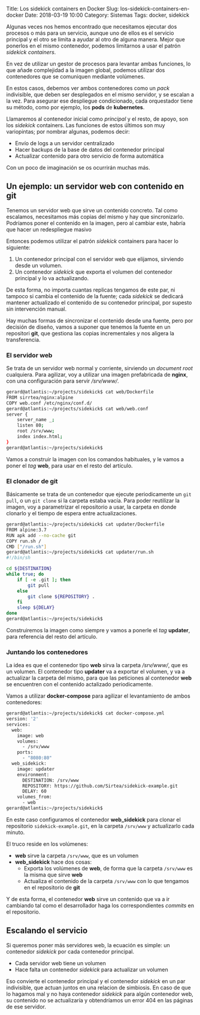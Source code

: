 Title: Los sidekick containers en Docker
Slug: los-sidekick-containers-en-docker
Date: 2018-03-19 10:00
Category: Sistemas
Tags: docker, sidekick



Algunas veces nos hemos encontrado que necesitamos ejecutar dos procesos o más para un servicio, aunque uno de ellos es el servicio principal y el otro se limita a ayudar al otro de alguna manera. Mejor que ponerlos en el mismo contenedor, podemos limitarnos a usar el patrón *sidekick containers*.

En vez de utilizar un gestor de procesos para levantar ambas funciones, lo que añade complejidad a la imagen global, podemos utilizar dos contenedores que se comuniquen mediante volúmenes.

En estos casos, debemos ver ambos contenedores como un *pack* indivisible, que deben ser desplegados en el mismo servidor, y se escalan a la vez. Para asegurar ese despliegue condicionado, cada orquestador tiene su método, como por ejemplo, los **pods** de **kubernetes**.

Llamaremos al contenedor inicial como *principal* y el resto, de apoyo, son los *sidekick* containers. Las funciones de estos últimos son muy variopintas; por nombrar algunas, podemos decir:

* Envío de logs a un servidor centralizado
* Hacer backups de la base de datos del contenedor principal
* Actualizar contenido para otro servicio de forma automática

Con un poco de imaginación se os ocurrirán muchas más.

## Un ejemplo: un servidor web con contenido en git

Tenemos un servidor web que sirve un contenido concreto. Tal como escalamos, necesitamos más copias del mismo y hay que sincronizarlo. Podríamos poner el contenido en la imagen, pero al cambiar este, habría que hacer un redespliegue masivo

Entonces podemos utilizar el patrón *sidekick* containers para hacer lo siguiente:

1. Un contenedor principal con el servidor web que elijamos, sirviendo desde un volumen.
2. Un contenedor *sidekick* que exporta el volumen del contenedor principal y lo va actualizando.

De esta forma, no importa cuantas replicas tengamos de este par, ni tampoco si cambia el contenido de la fuente; cada *sidekick* se dedicará mantener actualizado el contenido de su contenedor principal, por supesto sin intervención manual.

Hay muchas formas de sincronizar el contenido desde una fuente, pero por decisión de diseño, vamos a suponer que tenemos la fuente en un repositori **git**, que gestiona las copias incrementales y nos aligera la transferencia.

### El servidor web

Se trata de un servidor web normal y corriente, sirviendo un *document root* cualquiera. Para agilizar, voy a utilizar una imagen prefabricada de **nginx**, con una configuración para servir */srv/www/*.

```bash
gerard@atlantis:~/projects/sidekick$ cat web/Dockerfile
FROM sirrtea/nginx:alpine
COPY web.conf /etc/nginx/conf.d/
gerard@atlantis:~/projects/sidekick$ cat web/web.conf
server {
    server_name _;
    listen 80;
    root /srv/www;
    index index.html;
}
gerard@atlantis:~/projects/sidekick$
```

Vamos a construir la imagen con los comandos habituales, y le vamos a poner el *tag* **web**, para usar en el resto del artículo.

### El clonador de git

Básicamente se trata de un contenedor que ejecute periodicamente un `git pull`, o un `git clone` si la carpeta estaba vacía. Para poder reutilizar la imagen, voy a parametrizar el repositorio a usar, la carpeta en donde clonarlo y el tiempo de espera entre actualizaciones.

```bash
gerard@atlantis:~/projects/sidekick$ cat updater/Dockerfile
FROM alpine:3.7
RUN apk add --no-cache git
COPY run.sh /
CMD ["/run.sh"]
gerard@atlantis:~/projects/sidekick$ cat updater/run.sh
#!/bin/sh

cd ${DESTINATION}
while true; do
    if [ -e .git ]; then
        git pull
    else
        git clone ${REPOSITORY} .
    fi
    sleep ${DELAY}
done
gerard@atlantis:~/projects/sidekick$
```

Construiremos la imagen como siempre y vamos a ponerle el *tag* **updater**, para referencia del resto del artículo.

### Juntando los contenedores

La idea es que el contenedor tipo **web** sirva la carpeta */srv/www/*, que es un volumen. El contenedor tipo **updater** va a exportar el volumen, y va a actualizar la carpeta del mismo, para que las peticiones al contenedor **web** se encuentren con el contenido actalizado periodicamente.

Vamos a utilizar **docker-compose** para agilizar el levantamiento de ambos contenedores:

```bash
gerard@atlantis:~/projects/sidekick$ cat docker-compose.yml
version: '2'
services:
  web:
    image: web
    volumes:
      - /srv/www
    ports:
      - "8080:80"
  web_sidekick:
    image: updater
    environment:
      DESTINATION: /srv/www
      REPOSITORY: https://github.com/Sirtea/sidekick-example.git
      DELAY: 60
    volumes_from:
      - web
gerard@atlantis:~/projects/sidekick$
```

En este caso configuramos el contenedor **web_sidekick** para clonar el repositorio `sidekick-example.git`, en la carpeta `/srv/www` y actualizarlo cada minuto.

El truco reside en los volúmenes:

* **web** sirve la carpeta `/srv/www`, que es un volumen
* **web_sidekick** hace dos cosas:
	* Exporta los volúmenes de **web**, de forma que la carpeta `/srv/www` es la misma que sirve **web**
	* Actualiza el contenido de la carpeta `/srv/www` con lo que tengamos en el repositorio de **git**

Y de esta forma, el contenedor **web** sirve un contenido que va a ir cambiando tal como el desarrollador haga los correspondientes *commits* en el repositorio.

## Escalando el servicio

Si queremos poner más servidores web, la ecuación es simple: un contenedor *sidekick* por cada contenedor principal.

* Cada servidor web tiene un volumen
* Hace falta un contenedor *sidekick* para actualizar un volumen

Eso convierte el contenedor principal y el contenedor *sidekick* en un par indivisible, que actuan juntos en una relacion de simbiosis. En caso de que lo hagamos mal y no haya contenedor *sidekick* para algún contenedor web, su contenido no se actualizaría y obtendríamos un error 404 en las páginas de ese servidor.
